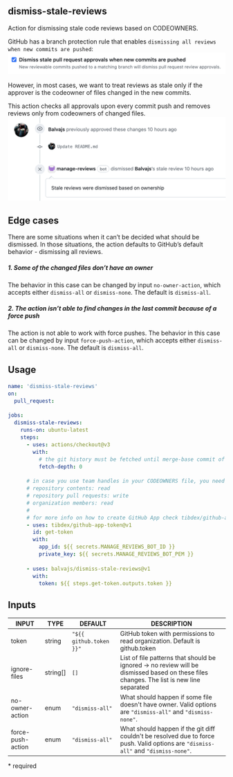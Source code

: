 ## dismiss-stale-reviews

Action for dismissing stale code reviews based on CODEOWNERS.

GitHub has a branch protection rule that enables `dismissing all reviews when new commits are pushed`:
![GitHub branch protection rule for dismissing all reviews when new commits are pushed](/docs/github-default-dismiss-approvals.png)

However, in most cases, we want to treat reviews as stale only if the approver is the codeowner of files changed in the new commits.

This action checks all approvals upon every commit push and removes reviews only from codeowners of changed files.
![Stale reviews dismissed based on ownership](/docs/dismiss-reviews-based-on-ownership.png)

## Edge cases

There are some situations when it can’t be decided what should be dismissed. In those situations, the action defaults to GitHub’s default behavior - dismissing all reviews.

##### 1. Some of the changed files don’t have an owner

The behavior in this case can be changed by input `no-owner-action`, which accepts either `dismiss-all` or `dismiss-none`. The default is `dismiss-all`.

##### 2. The action isn’t able to find changes in the last commit because of a force push

The action is not able to work with force pushes. The behavior in this case can be changed by input `force-push-action`, which accepts either `dismiss-all` or `dismiss-none`. The default is `dismiss-all`.

## Usage

```yaml
name: 'dismiss-stale-reviews'
on:
  pull_request:

jobs:
  dismiss-stale-reviews:
    runs-on: ubuntu-latest
    steps:
      - uses: actions/checkout@v3
        with:
          # the git history must be fetched until merge-base commit of pull-request
          fetch-depth: 0

      # in case you use team handles in your CODEOWNERS file, you need to get a GitHub App token with advanced permissions:
      # repository contents: read
      # repository pull requests: write
      # organization members: read
      #
      # for more info on how to create GitHub App check tibdex/github-app-token action
      - uses: tibdex/github-app-token@v1
        id: get-token
        with:
          app_id: ${{ secrets.MANAGE_REVIEWS_BOT_ID }}
          private_key: ${{ secrets.MANAGE_REVIEWS_BOT_PEM }}

      - uses: balvajs/dismiss-stale-reviews@v1
        with:
          token: ${{ steps.get-token.outputs.token }}
```

## Inputs

| INPUT             | TYPE     | DEFAULT                 | DESCRIPTION                                                                                                                              |
| ----------------- | -------- | ----------------------- | ---------------------------------------------------------------------------------------------------------------------------------------- |
| token             | string   | `"${{ github.token }}"` | GitHub token with permissions to read organization. Default is github.token                                                              |
| ignore-files      | string[] | `[]`                    | List of file patterns that should be ignored -> no review will be dismissed based on these files changes. The list is new line separated |
| no-owner-action   | enum     | `"dismiss-all"`         | What should happen if some file doesn't have owner. Valid options are `"dismiss-all"` and `"dismiss-none"`.                              |
| force-push-action | enum     | `"dismiss-all"`         | What should happen if the git diff couldn't be resolved due to force push. Valid options are `"dismiss-all"` and `"dismiss-none"`.       |

\* required
